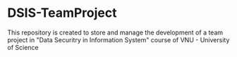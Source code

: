 # DSIS-TeamProject
This repository is created to store and manage the development of a team project in "Data Securitry in Information System" course of VNU - University of Science

